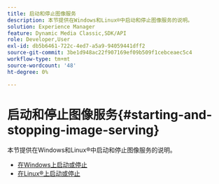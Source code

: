 ```yaml
---
title: 启动和停止图像服务
description: 本节提供在Windows和Linux®中启动和停止图像服务的说明。
solution: Experience Manager
feature: Dynamic Media Classic,SDK/API
role: Developer,User
exl-id: db5b6461-722c-4ed7-a5a9-94059441dff2
source-git-commit: 3be1d948ac22f907169ef09b509f1cebceaec5c4
workflow-type: tm+mt
source-wordcount: '48'
ht-degree: 0%

---
```


# 启动和停止图像服务{#starting-and-stopping-image-serving}

本节提供在Windows和Linux®中启动和停止图像服务的说明。

* [在Windows上启动或停止](t-startstop-windows.md)
* [在Linux®上启动或停止](t-startstop-linux.md)
